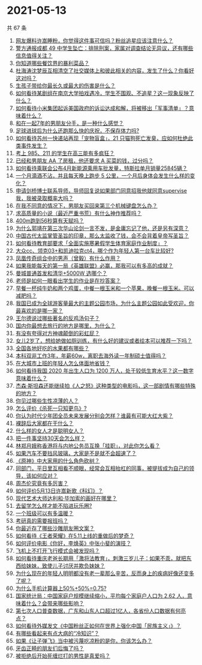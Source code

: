 # 2021-05-13

共 67 条

<!-- BEGIN -->
<!-- 最后更新时间 Thu May 13 2021 07:03:34 GMT+0800 (China Standard Time) -->

1. [网友爆料许嵩睡粉，你觉得这件事可信吗？粉丝追星应该注意什么？](https://www.zhihu.com/question/459044865)
2. [警方通报成都 49
   中学生坠亡：排除刑案，家属对调查结论无异议，还有哪些信息值得关注？](https://www.zhihu.com/question/458909971)
3. [你知道哪些餐饮界的暴利菜品？](https://www.zhihu.com/question/430100068)
4. [杜海涛沈梦辰互相清空了社交媒体上和彼此相关的内容，发生了什么？你看好这对吗？](https://www.zhihu.com/question/459091147)
5. [生孩子带给你最长久或最大的伤害是什么？](https://www.zhihu.com/question/458813300)
6. [如何看待某剧组在南京大学拍戏遇冷，学生不围观、不追星？这一现象反映了什么？](https://www.zhihu.com/question/458770659)
7. [如何看待小米集团起诉美国政府的诉讼达成和解，将被移出「军事清单」？意味着什么？](https://www.zhihu.com/question/459013673)
8. [和在一起7年的男朋友分手，是一种什么感觉？](https://www.zhihu.com/question/311800723)
9. [足球进球后为什么还跑那么快的庆祝，不保存体力吗?](https://www.zhihu.com/question/458226019)
10. [如何看待苏州一快递站再现「宠物盲盒」，21
    只猫狗死亡发臭，应如何杜绝此类事件发生？](https://www.zhihu.com/question/459005393)
11. [考上 985、211 的学生在高三能有多疯狂？](https://www.zhihu.com/question/336622881)
12. [已经和男朋友 AA 了房租，他还要求 A 买菜的钱，过分吗？](https://www.zhihu.com/question/453271533)
13. [如何看待乘联会公布4月新能源乘用车批发量，特斯拉单月销量25845辆？](https://www.zhihu.com/question/458877707)
14. [一个月滴酒不沾，并且每天晚上跑步 5
    公里，一个月后身体会发生什么样的变化？](https://www.zhihu.com/question/405285583)
15. [申请剑桥博士联系导师，导师回复说如果部门同意招我他就同意supervise我，我被录取概率大吗？](https://www.zhihu.com/question/458531364)
16. [在我不同意的情况下，男朋友买回来第三个机械键盘怎么办？](https://www.zhihu.com/question/454654781)
17. [求高质量的小说（最近严重书荒）有什么神作推荐吗？](https://www.zhihu.com/question/345478198)
18. [400m跑到56秒算有天赋吗？](https://www.zhihu.com/question/455941157)
19. [为什么郭靖在第三次华山论剑一言不发，是金庸忘记了他，还是另有深意？](https://www.zhihu.com/question/21249025)
20. [中国古代太监掌管圣旨的印章，那么太监收了钱，会不会背着皇帝写圣旨？](https://www.zhihu.com/question/455745711)
21. [如何看待教育部要求「全面实施寒暑假学生体育家庭作业制度」？](https://www.zhihu.com/question/458819623)
22. [大众cc、领克03+和凯迪拉克ct4，哪个作为年轻人第一台车比较好?](https://www.zhihu.com/question/386263270)
23. [凤凰传奇组合中的男声（曾毅）有什么作用？](https://www.zhihu.com/question/19599617)
24. [如果我能每天的第一局《英雄联盟》必赢，那我可以有多高的成就？](https://www.zhihu.com/question/453307486)
25. [曼城普通首发和清华+5000W 选哪个？](https://www.zhihu.com/question/458935007)
26. [老师是如何一眼看出学生的作业是在抄答案？](https://www.zhihu.com/question/446221874)
27. [早餐一杯纯牛奶和两个鸡蛋，中餐一根玉米和一个苹果，晚餐一根玉米。可以减肥吗？](https://www.zhihu.com/question/449869703)
28. [我国已成为全球游客量最大的主题公园市场，为什么主题公园如此受欢迎，你最喜欢的是哪一家？](https://www.zhihu.com/question/458193805)
29. [王尔德说过哪些著名的反鸡汤句子？](https://www.zhihu.com/question/352930521)
30. [国内你最想去旅行的地方是哪里，为什么？](https://www.zhihu.com/question/430741673)
31. [有没有夸得对方神魂颠倒的彩虹屁？](https://www.zhihu.com/question/425102721)
32. [女儿2岁了，想给她做如厕训练，有什么好的建议或者绘本可以推荐一下吗？](https://www.zhihu.com/question/458367044)
33. [全国各地好吃的水果都有哪些？](https://www.zhihu.com/question/396304597)
34. [本科双非工作3年，年薪60w，离职去海外读一年制硕士值得吗？](https://www.zhihu.com/question/458347661)
35. [在大城市上班的年轻人怎么体面地省钱？](https://www.zhihu.com/question/420243795)
36. [如何看待我国 2020 年出生人口为 1200
    万人，处于较低生育水平？这一数字意味着什么？](https://www.zhihu.com/question/458828004)
37. [杰森·斯坦森还能继续拍《人之怒》这种类型的电影吗，这一部剧情有哪些特殊的地方？](https://www.zhihu.com/question/457375414)
38. [你见过哪些生性凉薄的人？](https://www.zhihu.com/question/429319229)
39. [怎么评价《杀死一只知更鸟》?](https://www.zhihu.com/question/279914409)
40. [你认为时代少年团全员未来发展分别会怎样？谁最有可能大红大紫？](https://www.zhihu.com/question/457302819)
41. [裸辞后大家都在干什么？](https://www.zhihu.com/question/455096322)
42. [什么样的女人才是聪明女人？](https://www.zhihu.com/question/31502344)
43. [把一件事坚持30天会怎么样？](https://www.zhihu.com/question/445399418)
44. [林郑月娥称香港将与内地公务员互换「挂职」，对此你怎么看？](https://www.zhihu.com/question/458804652)
45. [如果汽车不要挡风玻璃，大家是不是就不会超速了？](https://www.zhihu.com/question/453038354)
46. [《原神》中大家用的什么角色砍树？](https://www.zhihu.com/question/457105267)
47. [同部门，平日里互相看不顺眼，经常会互相抬杠的同事，被提拔成为自己的领导，该如何应对？](https://www.zhihu.com/question/455051436)
48. [周杰伦究竟有多厉害？](https://www.zhihu.com/question/284816654)
49. [如何评价5月13日许嵩新歌《科幻》？](https://www.zhihu.com/question/459126468)
50. [现代艺术大师达利和·毕加索的画好在哪里？](https://www.zhihu.com/question/19934954)
51. [去留学怎么样才能不陷进玩乐圈?](https://www.zhihu.com/question/455259235)
52. [一个班级可以有多温暖？](https://www.zhihu.com/question/318128959)
53. [考研真的需要报班吗？](https://www.zhihu.com/question/313929839)
54. [你最近存了哪些沙雕朋友圈文案？](https://www.zhihu.com/question/454044987)
55. [如何看待《王者荣耀》在5.11上线的重做后的梦奇？](https://www.zhihu.com/question/458854022)
56. [如何评价电影《你好，李焕英》中张小斐的演技？](https://www.zhihu.com/question/444445938)
57. [飞机上不打开飞行模式会被发现吗？](https://www.zhihu.com/question/448267257)
58. [如何看待重庆老爸长期用「激将法教育」，刺激三岁儿子：如果不乖，就把东西给妹妹，致使儿子讨厌并欺负妹妹？](https://www.zhihu.com/question/458830152)
59. [为什么现在的年轻人明明都没有老一辈那么辛苦，反而身上的疾病好像还变多了呢？](https://www.zhihu.com/question/458382123)
60. [为什么手机计算器上50%+50%=0.75?](https://www.zhihu.com/question/453500291)
61. [国家统计局：中国家庭户规模继续缩小，平均每个家庭户人口为 2.62
    人，意味着什么？会带来哪些影响？](https://www.zhihu.com/question/458817764)
62. [第七次人口普查数据，广东和山东人口超过1亿人，各省份人口数据有何亮点？](https://www.zhihu.com/question/458855355)
63. [如何看待外媒发文《中国粉丝正如何在世界上强化中国「民族主义」》？](https://www.zhihu.com/question/458741420)
64. [有哪些看起来有点大病的“冷知识”？](https://www.zhihu.com/question/458360832)
65. [如果《让子弹飞》当中被污蔑吃凉粉的是你，你该怎么办？](https://www.zhihu.com/question/333769627)
66. [牙齿正畸的朋友们后悔了吗？](https://www.zhihu.com/question/308980503)
67. [被拒绝后开始死缠烂打的男性是真爱吗？](https://www.zhihu.com/question/27019446)

<!-- END -->
